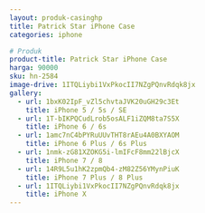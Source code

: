 ```yaml
---
layout: produk-casinghp
title: Patrick Star iPhone Case
categories: iphone

# Produk
product-title: Patrick Star iPhone Case
harga: 90000
sku: hn-2584
image-drive: 1ITQLiybi1VxPkocII7NZgPQnvRdqk8jx
gallery:
  - url: 1bxK02IpF_vZl5chvtaJVK20uGH29c3Et
    title: iPhone 5 / 5s / SE
  - url: 1T-bIKPQCudLrob5osALF1iZQM8ta7S5X
    title: iPhone 6 / 6s
  - url: 1amc7nC4bPYRuUUvTHT8rAEu4A0BXYAOM
    title: iPhone 6 Plus / 6s Plus
  - url: 1nmk-zG81XZOKG5i-lmIFcF8mm22lBjcX
    title: iPhone 7 / 8
  - url: 14R9L5u1hK2zpmQb4-zM82Z56YMynPiuK
    title: iPhone 7 Plus / 8 Plus
  - url: 1ITQLiybi1VxPkocII7NZgPQnvRdqk8jx
    title: iPhone X
---
```


